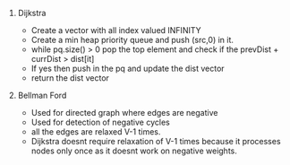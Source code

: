 1. Dijkstra

   - Create a vector with all index valued INFINITY
   - Create a min heap priority queue and push (src,0) in it.
   - while pq.size() > 0 pop the top element and check if the prevDist + currDist > dist[it]
   - If yes then push in the pq and update the dist vector
   - return the dist vector

2. Bellman Ford

   - Used for directed graph where edges are negative
   - Used for detection of negative cycles
   - all the edges are relaxed V-1 times.
   - Dijkstra doesnt require relaxation of V-1 times because it processes nodes only once as it doesnt work on negative weights.
